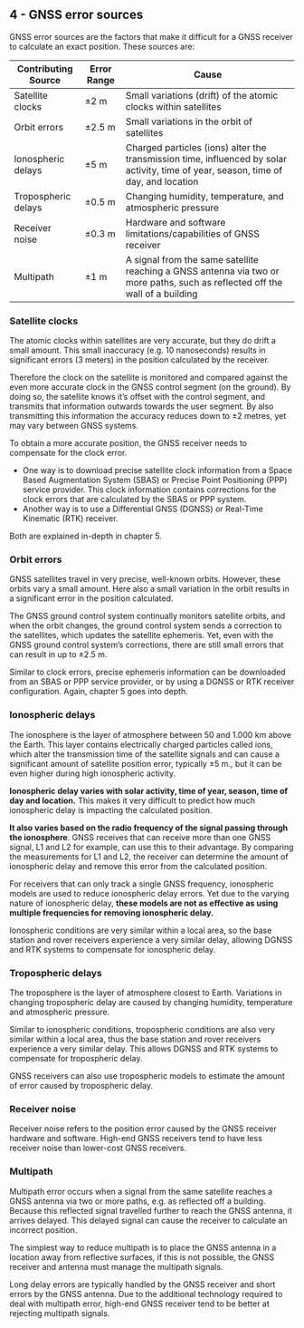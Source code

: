 ## 4 - GNSS error sources

GNSS error sources are the factors that make it difficult for a GNSS receiver to calculate an exact position. These sources are:

| Contributing Source     | Error Range | Cause                                                                                                         |
|--------------------------|-------------|---------------------------------------------------------------------------------------------------------------|
| Satellite clocks         | ±2 m       | Small variations (drift) of the atomic clocks within satellites                                               |
| Orbit errors             | ±2.5 m     | Small variations in the orbit of satellites                                                                   |
| Ionospheric delays       | ±5 m       | Charged particles (ions) alter the transmission time, influenced by solar activity, time of year, season, time of day, and location |
| Tropospheric delays      | ±0.5 m     | Changing humidity, temperature, and atmospheric pressure                                                      |
| Receiver noise           | ±0.3 m     | Hardware and software limitations/capabilities of GNSS receiver                                               |
| Multipath                | ±1 m       | A signal from the same satellite reaching a GNSS antenna via two or more paths, such as reflected off the wall of a building |

### Satellite clocks
The atomic clocks within satellites are very accurate, but they do drift a small amount. This small inaccuracy (e.g. 10 nanoseconds) results in significant errors (3 meters) in the position calculated by the receiver.

Therefore the clock on the satellite is monitored and compared against the even more accurate clock in the GNSS control segment (on the ground). By doing so, the satellite knows it’s offset with the control segment, and transmits that information outwards towards the user segment. By also transmitting this information the accuracy reduces down to ±2 metres, yet may vary between GNSS systems.

To obtain a more accurate position, the GNSS receiver needs to compensate for the clock error.

- One way is to download precise satellite clock information from a Space Based Augmentation System (SBAS) or Precise Point Positioning (PPP) service provider. This clock information contains corrections for the clock errors that are calculated by the SBAS or PPP system.
- Another way is to use a Differential GNSS (DGNSS) or Real-Time Kinematic (RTK) receiver.

Both are explained in-depth in chapter 5.

### Orbit errors
GNSS satellites travel in very precise, well-known orbits. However, these orbits vary a small amount. Here also a small variation in the orbit results in a significant error in the position calculated.

The GNSS ground control system continually monitors satellite orbits, and when the orbit changes, the ground control system sends a correction to the satellites, which updates the satellite ephemeris. Yet, even with the GNSS ground control system’s corrections, there are still small errors that can result in up to ±2.5 m.

Similar to clock errors, precise ephemeris information can be downloaded from an SBAS or PPP service provider, or by using a DGNSS or RTK receiver configuration. Again, chapter 5 goes into depth.

### Ionospheric delays
The ionosphere is the layer of atmosphere between 50 and 1.000 km above the Earth. This layer contains electrically charged particles called ions, which alter the transmission time of the satellite signals and can cause a significant amount of satellite position error, typically ±5 m., but it can be even higher during high ionospheric activity.

**Ionospheric delay varies with solar activity, time of year, season, time of day and location.** This makes it very difficult to predict how much ionospheric delay is impacting the calculated position.

**It also varies based on the radio frequency of the signal passing through the ionosphere**. GNSS receives that can receive more than one GNSS signal, L1 and L2 for example, can use this to their advantage. By comparing the measurements for L1 and L2, the receiver can determine the amount of ionospheric delay and remove this error from the calculated position.

For receivers that can only track a single GNSS frequency, ionospheric models are used to reduce ionospheric delay errors. Yet due to the varying nature of ionospheric delay, **these models are not as effective as using multiple frequencies for removing ionospheric delay.**

Ionospheric conditions are very similar within a local area, so the base station and rover receivers experience a very similar delay, allowing DGNSS and RTK systems to compensate for ionospheric delay.

### Tropospheric delays
The troposphere is the layer of atmosphere closest to Earth. Variations in changing tropospheric delay are caused by changing humidity, temperature and atmospheric pressure.

Similar to ionospheric conditions, tropospheric conditions are also very similar within a local area, thus the base station and rover receivers experience a very similar delay. This allows DGNSS and RTK systems to compensate for tropospheric delay.

GNSS receivers can also use tropospheric models to estimate the amount of error caused by tropospheric delay.

### Receiver noise
Receiver noise refers to the position error caused by the GNSS receiver hardware and software. High-end GNSS receivers tend to have less receiver noise than lower-cost GNSS receivers.

### Multipath
Multipath error occurs when a signal from the same satellite reaches a GNSS antenna via two or more paths, e.g. as reflected off a building. Because this reflected signal travelled further to reach the GNSS antenna, it arrives delayed. This delayed signal can cause the receiver to calculate an incorrect position.

The simplest way to reduce multipath is to place the GNSS antenna in a location away from reflective surfaces, if this is not possible, the GNSS receiver and antenna must manage the multipath signals. 

Long delay errors are typically handled by the GNSS receiver and short errors by the GNSS antenna. Due to the additional technology required to deal with multipath error, high-end GNSS receiver tend to be better at rejecting multipath signals.
